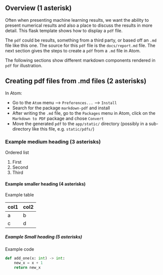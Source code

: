 ## Overview (1 asterisk)
Often when presenting machine learning results, we want the ability to present numerical results and also a place to discuss the results in more detail. This flask template shows how to display a `pdf` file.

The `pdf` could be results, something from a third party, or based off an `.md` file like this one. The source for this `pdf` file is the `docs/report.md` file. The next section gives the steps to create a `pdf` from a `.md` file in Atom.

The following sections show different markdown components rendered in `pdf` for illustration.

## Creating pdf files from .md files (2 asterisks)
In Atom:

* Go to the `Atom` menu -->  `Preferences...` --> `Install`
* Search for the package `markdown-pdf` and install
* After writing the `.md` file, go to the `Packages` menu in Atom, click on the `Markdown to PDF` package and chose `Convert`
* Move the generated `pdf` to the `app/static/` directory (possibly in a sub-directory like this file, e.g. `static/pdfs/`)

### Example medium heading (3 asterisks)
Ordered list
1. First
2. Second
3. Third

#### Example smaller heading (4 asterisks)
Example table

col1 | col2
---- | ----
a | b
c | d

##### Example Small heading (5 asterisks)
Example code

```python
def add_one(x: int) -> int:
    new_x = x + 1
    return new_x
```
